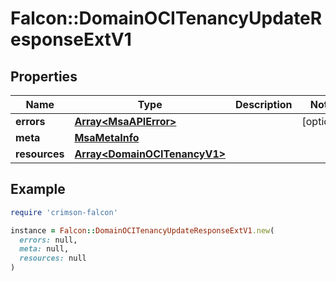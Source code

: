 # Falcon::DomainOCITenancyUpdateResponseExtV1

## Properties

| Name | Type | Description | Notes |
| ---- | ---- | ----------- | ----- |
| **errors** | [**Array&lt;MsaAPIError&gt;**](MsaAPIError.md) |  | [optional] |
| **meta** | [**MsaMetaInfo**](MsaMetaInfo.md) |  |  |
| **resources** | [**Array&lt;DomainOCITenancyV1&gt;**](DomainOCITenancyV1.md) |  |  |

## Example

```ruby
require 'crimson-falcon'

instance = Falcon::DomainOCITenancyUpdateResponseExtV1.new(
  errors: null,
  meta: null,
  resources: null
)
```

